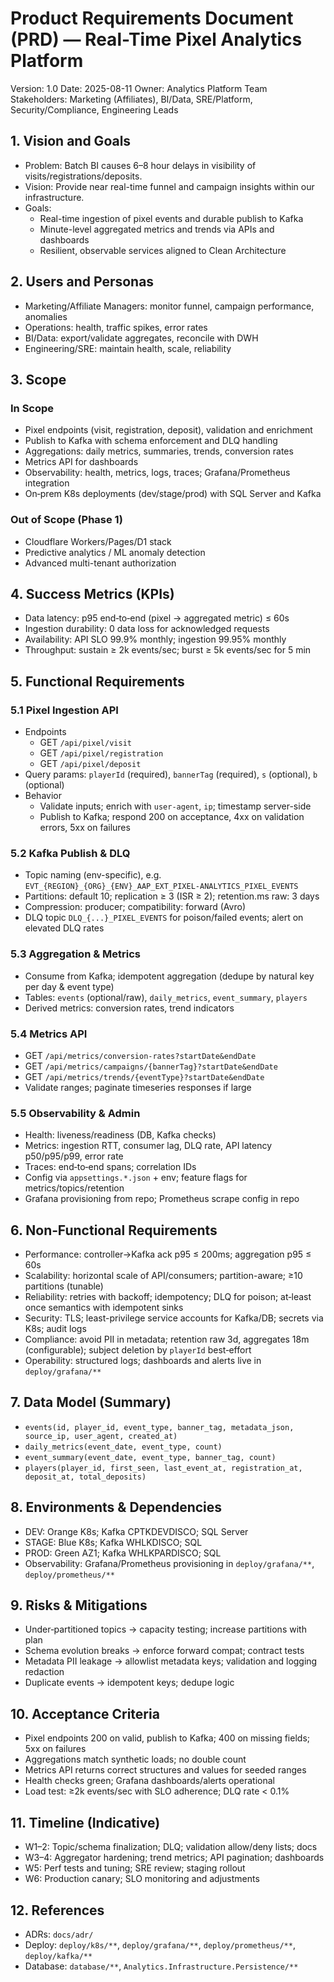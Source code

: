 # Product Requirements Document (PRD) — Real-Time Pixel Analytics Platform

Version: 1.0
Date: 2025-08-11
Owner: Analytics Platform Team
Stakeholders: Marketing (Affiliates), BI/Data, SRE/Platform, Security/Compliance, Engineering Leads

## 1. Vision and Goals
- Problem: Batch BI causes 6–8 hour delays in visibility of visits/registrations/deposits.
- Vision: Provide near real-time funnel and campaign insights within our infrastructure.
- Goals:
  - Real-time ingestion of pixel events and durable publish to Kafka
  - Minute-level aggregated metrics and trends via APIs and dashboards
  - Resilient, observable services aligned to Clean Architecture

## 2. Users and Personas
- Marketing/Affiliate Managers: monitor funnel, campaign performance, anomalies
- Operations: health, traffic spikes, error rates
- BI/Data: export/validate aggregates, reconcile with DWH
- Engineering/SRE: maintain health, scale, reliability

## 3. Scope
### In Scope
- Pixel endpoints (visit, registration, deposit), validation and enrichment
- Publish to Kafka with schema enforcement and DLQ handling
- Aggregations: daily metrics, summaries, trends, conversion rates
- Metrics API for dashboards
- Observability: health, metrics, logs, traces; Grafana/Prometheus integration
- On‑prem K8s deployments (dev/stage/prod) with SQL Server and Kafka

### Out of Scope (Phase 1)
- Cloudflare Workers/Pages/D1 stack
- Predictive analytics / ML anomaly detection
- Advanced multi-tenant authorization

## 4. Success Metrics (KPIs)
- Data latency: p95 end‑to‑end (pixel → aggregated metric) ≤ 60s
- Ingestion durability: 0 data loss for acknowledged requests
- Availability: API SLO 99.9% monthly; ingestion 99.95% monthly
- Throughput: sustain ≥ 2k events/sec; burst ≥ 5k events/sec for 5 min

## 5. Functional Requirements
### 5.1 Pixel Ingestion API
- Endpoints
  - GET `/api/pixel/visit`
  - GET `/api/pixel/registration`
  - GET `/api/pixel/deposit`
- Query params: `playerId` (required), `bannerTag` (required), `s` (optional), `b` (optional)
- Behavior
  - Validate inputs; enrich with `user-agent`, `ip`; timestamp server-side
  - Publish to Kafka; respond 200 on acceptance, 4xx on validation errors, 5xx on failures

### 5.2 Kafka Publish & DLQ
- Topic naming (env-specific), e.g. `EVT_{REGION}_{ORG}_{ENV}_AAP_EXT_PIXEL-ANALYTICS_PIXEL_EVENTS`
- Partitions: default 10; replication ≥ 3 (ISR ≥ 2); retention.ms raw: 3 days
- Compression: producer; compatibility: forward (Avro)
- DLQ topic `DLQ_{...}_PIXEL_EVENTS` for poison/failed events; alert on elevated DLQ rates

### 5.3 Aggregation & Metrics
- Consume from Kafka; idempotent aggregation (dedupe by natural key per day & event type)
- Tables: `events` (optional/raw), `daily_metrics`, `event_summary`, `players`
- Derived metrics: conversion rates, trend indicators

### 5.4 Metrics API
- GET `/api/metrics/conversion-rates?startDate&endDate`
- GET `/api/metrics/campaigns/{bannerTag}?startDate&endDate`
- GET `/api/metrics/trends/{eventType}?startDate&endDate`
- Validate ranges; paginate timeseries responses if large

### 5.5 Observability & Admin
- Health: liveness/readiness (DB, Kafka checks)
- Metrics: ingestion RTT, consumer lag, DLQ rate, API latency p50/p95/p99, error rate
- Traces: end‑to‑end spans; correlation IDs
- Config via `appsettings.*.json` + env; feature flags for metrics/topics/retention
- Grafana provisioning from repo; Prometheus scrape config in repo

## 6. Non‑Functional Requirements
- Performance: controller→Kafka ack p95 ≤ 200ms; aggregation p95 ≤ 60s
- Scalability: horizontal scale of API/consumers; partition-aware; ≥10 partitions (tunable)
- Reliability: retries with backoff; idempotency; DLQ for poison; at‑least once semantics with idempotent sinks
- Security: TLS; least-privilege service accounts for Kafka/DB; secrets via K8s; audit logs
- Compliance: avoid PII in metadata; retention raw 3d, aggregates 18m (configurable); subject deletion by `playerId` best‑effort
- Operability: structured logs; dashboards and alerts live in `deploy/grafana/**`

## 7. Data Model (Summary)
- `events(id, player_id, event_type, banner_tag, metadata_json, source_ip, user_agent, created_at)`
- `daily_metrics(event_date, event_type, count)`
- `event_summary(event_date, event_type, banner_tag, count)`
- `players(player_id, first_seen, last_event_at, registration_at, deposit_at, total_deposits)`

## 8. Environments & Dependencies
- DEV: Orange K8s; Kafka CPTKDEVDISCO; SQL Server 
- STAGE: Blue K8s; Kafka WHLKDISCO; SQL 
- PROD: Green AZ1; Kafka WHLKPARDISCO; SQL 
- Observability: Grafana/Prometheus provisioning in `deploy/grafana/**`, `deploy/prometheus/**`

## 9. Risks & Mitigations
- Under‑partitioned topics → capacity testing; increase partitions with plan
- Schema evolution breaks → enforce forward compat; contract tests
- Metadata PII leakage → allowlist metadata keys; validation and logging redaction
- Duplicate events → idempotent keys; dedupe logic

## 10. Acceptance Criteria
- Pixel endpoints 200 on valid, publish to Kafka; 400 on missing fields; 5xx on failures
- Aggregations match synthetic loads; no double count
- Metrics API returns correct structures and values for seeded ranges
- Health checks green; Grafana dashboards/alerts operational
- Load test: ≥2k events/sec with SLO adherence; DLQ rate < 0.1%

## 11. Timeline (Indicative)
- W1–2: Topic/schema finalization; DLQ; validation allow/deny lists; docs
- W3–4: Aggregator hardening; trend metrics; API pagination; dashboards
- W5: Perf tests and tuning; SRE review; staging rollout
- W6: Production canary; SLO monitoring and adjustments

## 12. References
- ADRs: `docs/adr/`
- Deploy: `deploy/k8s/**`, `deploy/grafana/**`, `deploy/prometheus/**`, `deploy/kafka/**`
- Database: `database/**`, `Analytics.Infrastructure.Persistence/**`


